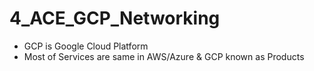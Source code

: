 # 4_ACE_GCP_Networking
- GCP is Google Cloud Platform
- Most of Services are same in AWS/Azure & GCP known as Products

